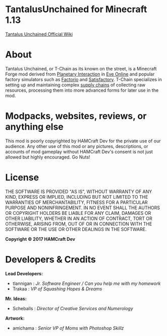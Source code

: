 # TantalusUnchained for Minecraft 1.13
[Tantalus Unchained Official Wiki](https://github.com/tlannigan/TantalusUnchained/wiki)

# About 
Tantalus Unchained, or T-Chain as its known on the street, is a Minecraft Forge mod derived from [Planetary Interaction](https://www.google.com/search?safe=active&q=eve+online+planetary+interaction) in [Eve Online](https://www.eveonline.com/) and popular factory simulators such as [Factorio](https://www.factorio.com/) and [Satisfactory](https://www.satisfactorygame.com/).
T-Chain specializes in setting up and maintaining complex [supply chains](https://hanns.io/pi/) of collecting raw resources, processing them into more advanced forms for later use in the mod.

# Modpacks, websites, reviews, or anything else
This mod is poorly copyrighted by HAMCraft Dev for the private use of our audience. Any other use of this mod or any pictures, descriptions, or accounts of mod gameplay without HAMCraft Dev's consent is not just allowed but highly encouraged. Go Nuts!

# License
THE SOFTWARE IS PROVIDED "AS IS", WITHOUT WARRANTY OF ANY KIND, EXPRESS OR IMPLIED, INCLUDING BUT NOT LIMITED TO THE WARRANTIES OF MERCHANTABILITY, FITNESS FOR A PARTICULAR PURPOSE AND NONINFRINGEMENT. IN NO EVENT SHALL THE AUTHORS OR COPYRIGHT HOLDERS BE LIABLE FOR ANY CLAIM, DAMAGES OR OTHER LIABILITY, WHETHER IN AN ACTION OF CONTRACT, TORT OR OTHERWISE, ARISING FROM, OUT OF OR IN CONNECTION WITH THE SOFTWARE OR THE USE OR OTHER DEALINGS IN THE SOFTWARE.

**Copyright © 2017 HAMCraft Dev**

# Developers & Credits
**Lead Developers:** 
  * tlannigan : *Jr. Software Engineer / Can you help me with my homework*
  * Trakaa : *VP of Squashing Hopes & Dreams*
  
**Mr. Ideas:** 
  * Scheballs : *Director of Creative Services and Numerology*
  
**Artwork:** 
  * amichama : *Senior VP of Moms with Photoshop Skillz*
